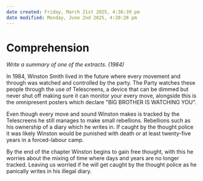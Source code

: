 ```yaml
---
date created: Friday, March 21st 2025, 4:36:39 pm
date modified: Monday, June 2nd 2025, 4:20:28 pm
---
```


# Comprehension
*Write a summary of one of the extracts. (1984)*

In 1984, Winston Smith lived in the future where every movement and through was watched and controlled by the party. The Party watches these people through the use of Telescreens, a device that can be dimmed but never shut off making sure it can monitor your every move, alongside this is the omnipresent posters which declare "BIG BROTHER IS WATCHING YOU".

Even though every move and sound Winston makes is tracked by the Telescreens he still manages to make small rebellions. Rebellions such as his ownership of a diary which he writes in. If caught by the thought police it was likely Winston would be punished with death or at least twenty-five years in a forced-labour camp.

By the end of the chapter Winston begins to gain free thought, with this he worries about the mixing of time where days and years are no longer tracked. Leaving us worried if he will get caught by the thought police as he panically writes in his illegal diary.